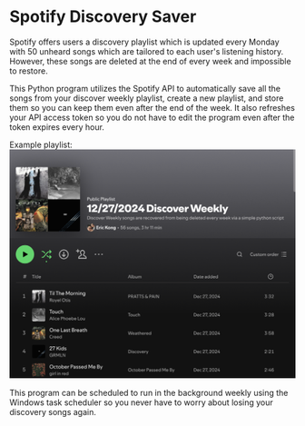 # Spotify Discovery Saver 
Spotify offers users a discovery playlist which is updated every Monday with 50 unheard 
songs which are tailored to each user's listening history. However, these songs are deleted
at the end of every week and impossible to restore. 

This Python program utilizes the Spotify API to automatically save all the songs from your 
discover weekly playlist, create a new playlist, and store them so you can keep them even after
the end of the week. It also refreshes your API access token so you do not have to edit the 
program even after the token expires every hour. 

Example playlist:
![example-image](https://github.com/ericwkong/Spotify-Discover-Weekly-Saver/blob/main/Screenshot%202025-03-05%20at%209.38.22%20PM.png)

This program can be scheduled to run in the background weekly using the Windows task scheduler so
you never have to worry about losing your discovery songs again. 
